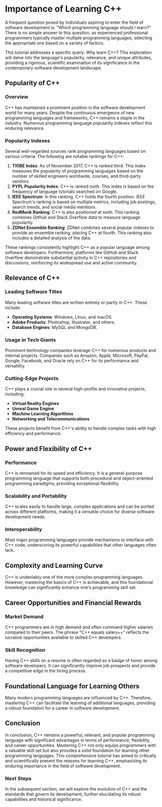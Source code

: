 
# Importance of Learning C++

A frequent question posed by individuals aspiring to enter the field of software development is: "Which programming language should I learn?" There is no simple answer to this question, as experienced professional programmers typically master multiple programming languages, selecting the appropriate one based on a variety of factors.

This tutorial addresses a specific query: Why learn C++? This exploration will delve into the language's popularity, relevance, and unique attributes, providing a rigorous, scientific examination of its significance in the contemporary software development landscape.

## Popularity of C++

### Overview

C++ has maintained a prominent position in the software development world for many years. Despite the continuous emergence of new programming languages and frameworks, C++ remains a staple in the industry. Numerous programming language popularity indexes reflect this enduring relevance.

### Popularity Indexes

Several well-regarded sources rank programming languages based on various criteria. The following are notable rankings for C++:

1. **TIOBE Index**: As of November 2017, C++ is ranked third. This index measures the popularity of programming languages based on the number of skilled engineers worldwide, courses, and third-party vendors.
2. **PYPL Popularity Index**: C++ is ranked sixth. This index is based on the frequency of language tutorials searched on Google.
3. **IEEE Spectrum**: In this ranking, C++ holds the fourth position. IEEE Spectrum's ranking is based on multiple metrics, including job postings, search trends, and social media mentions.
4. **RedMonk Ranking**: C++ is also positioned at sixth. This ranking combines GitHub and Stack Overflow data to measure language popularity.
5. **ZDNet Ensemble Ranking**: ZDNet combines several popular indexes to provide an ensemble ranking, placing C++ at fourth. This ranking also includes a detailed analysis of the data.

These rankings consistently highlight C++ as a popular language among software developers. Furthermore, platforms like GitHub and Stack Overflow demonstrate substantial activity in C++ repositories and discussions, reinforcing its widespread use and active community.

## Relevance of C++

### Leading Software Titles

Many leading software titles are written entirely or partly in C++. These include:

- **Operating Systems**: Windows, Linux, and macOS.
- **Adobe Products**: Photoshop, Illustrator, and others.
- **Database Engines**: MySQL and MongoDB.

### Usage in Tech Giants

Prominent technology companies leverage C++ for numerous products and internal projects. Companies such as Amazon, Apple, Microsoft, PayPal, Google, Facebook, and Oracle rely on C++ for its performance and versatility.

### Cutting-Edge Projects

C++ plays a crucial role in several high-profile and innovative projects, including:

- **Virtual Reality Engines**
- **Unreal Game Engine**
- **Machine Learning Algorithms**
- **Networking and Telecommunications**

These projects benefit from C++'s ability to handle complex tasks with high efficiency and performance.

## Power and Flexibility of C++

### Performance

C++ is renowned for its speed and efficiency. It is a general-purpose programming language that supports both procedural and object-oriented programming paradigms, providing exceptional flexibility.

### Scalability and Portability

C++ scales easily to handle large, complex applications and can be ported across different platforms, making it a versatile choice for diverse software development needs.

### Interoperability

Most major programming languages provide mechanisms to interface with C++ code, underscoring its powerful capabilities that other languages often lack.

## Complexity and Learning Curve

C++ is undeniably one of the more complex programming languages. However, mastering the basics of C++ is achievable, and this foundational knowledge can significantly enhance one's programming skill set.

## Career Opportunities and Financial Rewards

### Market Demand

C++ programmers are in high demand and often command higher salaries compared to their peers. The phrase "C++ equals salary++" reflects the lucrative opportunities available to skilled C++ developers.

### Skill Recognition

Having C++ skills on a resume is often regarded as a badge of honor among software developers. It can significantly improve job prospects and provide a competitive edge in the hiring process.

## Foundational Language for Learning Others

Many modern programming languages are influenced by C++. Therefore, mastering C++ can facilitate the learning of additional languages, providing a robust foundation for a career in software development.

## Conclusion

In conclusion, C++ remains a powerful, relevant, and popular programming language with significant advantages in terms of performance, flexibility, and career opportunities. Mastering C++ not only equips programmers with a valuable skill set but also provides a solid foundation for learning other programming languages. This comprehensive tutorial has aimed to critically and scientifically present the reasons for learning C++, emphasizing its enduring importance in the field of software development.

### Next Steps

In the subsequent section, we will explore the evolution of C++ and the standards that govern its development, further elucidating its robust capabilities and historical significance.
